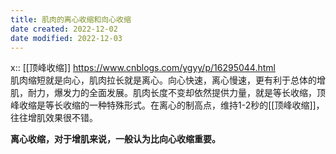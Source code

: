 ```yaml
---
title: 肌肉的离心收缩和向心收缩
date created: 2022-12-02
date modified: 2022-12-03
---
```

x:: [[顶峰收缩]]
https://www.cnblogs.com/ygyy/p/16295044.html  
肌肉缩短就是向心，肌肉拉长就是离心。向心快速，离心慢速，更有利于总体的增肌，耐力，爆发力的全面发展。肌肉长度不变却依然提供力量，就是等长收缩，顶峰收缩是等长收缩的一种特殊形式。在离心的制高点，维持1-2秒的[[顶峰收缩]]，往往增肌效果很不错。

**离心收缩，对于增肌来说，一般认为比向心收缩重要。**

